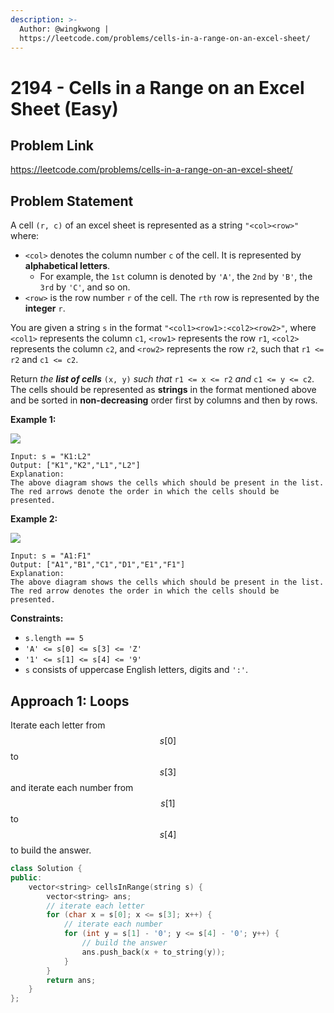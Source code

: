 ```yaml
---
description: >-
  Author: @wingkwong |
  https://leetcode.com/problems/cells-in-a-range-on-an-excel-sheet/
---
```


# 2194 - Cells in a Range on an Excel Sheet (Easy)

## Problem Link

https://leetcode.com/problems/cells-in-a-range-on-an-excel-sheet/

## Problem Statement

A cell `(r, c)` of an excel sheet is represented as a string `"<col><row>"` where:

* `<col>` denotes the column number `c` of the cell. It is represented by **alphabetical letters**.
  * For example, the `1st` column is denoted by `'A'`, the `2nd` by `'B'`, the `3rd` by `'C'`, and so on.
* `<row>` is the row number `r` of the cell. The `rth` row is represented by the **integer** `r`.

You are given a string `s` in the format `"<col1><row1>:<col2><row2>"`, where `<col1>` represents the column `c1`, `<row1>` represents the row `r1`, `<col2>` represents the column `c2`, and `<row2>` represents the row `r2`, such that `r1 <= r2` and `c1 <= c2`.

Return _the **list of cells**_ `(x, y)` _such that_ `r1 <= x <= r2` _and_ `c1 <= y <= c2`. The cells should be represented as **strings** in the format mentioned above and be sorted in **non-decreasing** order first by columns and then by rows.

**Example 1:**

![](https://assets.leetcode.com/uploads/2022/02/08/ex1drawio.png)

```
Input: s = "K1:L2"
Output: ["K1","K2","L1","L2"]
Explanation:
The above diagram shows the cells which should be present in the list.
The red arrows denote the order in which the cells should be presented.
```

**Example 2:**

![](https://assets.leetcode.com/uploads/2022/02/09/exam2drawio.png)

```
Input: s = "A1:F1"
Output: ["A1","B1","C1","D1","E1","F1"]
Explanation:
The above diagram shows the cells which should be present in the list.
The red arrow denotes the order in which the cells should be presented.
```



**Constraints:**

* `s.length == 5`
* `'A' <= s[0] <= s[3] <= 'Z'`
* `'1' <= s[1] <= s[4] <= '9'`
* `s` consists of uppercase English letters, digits and `':'`.

## Approach 1: Loops

Iterate each letter from $$s[0]$$ to $$s[3]$$ and iterate each number from $$s[1]$$ to $$s[4]$$ to build the answer.

<SolutionAuthor name="@wingkwong"/>

```cpp
class Solution {
public:
    vector<string> cellsInRange(string s) {
        vector<string> ans;
        // iterate each letter
        for (char x = s[0]; x <= s[3]; x++) {
            // iterate each number
            for (int y = s[1] - '0'; y <= s[4] - '0'; y++) {
                // build the answer
                ans.push_back(x + to_string(y));
            }
        }
        return ans;
    }
};
```
